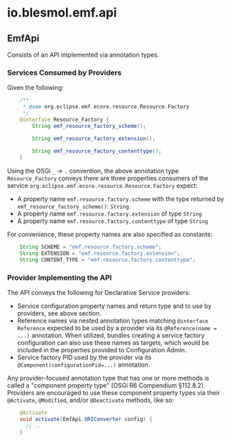 
# io.blesmol.emf.api

## EmfApi

Consists of an API implemented via annotation types.

### Services Consumed by Providers

Given the following:

```java
	/**
	 * @see org.eclipse.emf.ecore.resource.Resource.Factory
	 */
	@interface Resource_Factory {
		String emf_resource_factory_scheme();

		String emf_resource_factory_extension();
		
		String emf_resource_factory_contenttype();
	}
```

Using the OSGi `_` &rarr; `.` convention, the above annotation type `Resource_Factory` conveys there are three properties consumers of the service `org.eclipse.emf.ecore.resource.Resource.Factory` expect:

* A property name `emf.resource.factory.scheme` with the type returned by `emf_resource_factory_scheme()`: `String`.
* A property name  `emf.resource.factory.extension` of type `String`
* A property name  `emf.resource.factory.contenttype` of type `String`

For convenience, these property names are also specified as constants:

```java
	String SCHEME = "emf.resource.factory.scheme";
	String EXTENSION = "emf.resource.factory.extension";
	String CONTENT_TYPE = "emf.resource.factory.contenttype";
```

### Provider Implementing the API

The API conveys the following for Declarative Service providers:

* Service configuration property names and return type and to use by providers, see above section.
* Reference names via nested annotation types matching `@interface Reference` expected to be used by a provider via its `@Reference(name = ...)` annotation. When utilized, bundles creating a service factory configuration can also use these names as targets, which would be included in the properties provided to Configuration Admin.
* Service factory PID used by the provider via its `@Component(configurationPid=...)` annotation.

Any provider-focused annotation type that has one or more methods is called a "component property type" (OSGi R6 Compendium §112.8.2). Providers are encouraged to use these component property types via their `@Activate`, `@Modified`, and/or `@Deactivate` methods, like so:

```java
	@Activate
	void activate(EmfApi.URIConverter config) {
	  // ...
	}
```

 